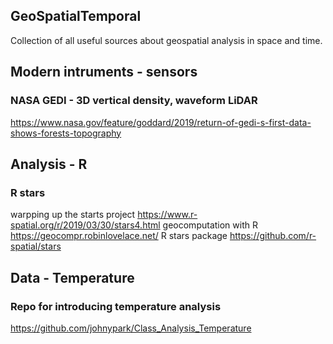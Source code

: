 ## GeoSpatialTemporal
Collection of all useful sources about geospatial analysis in space and time. 

## Modern intruments - sensors
### NASA GEDI - 3D vertical density, waveform LiDAR 
https://www.nasa.gov/feature/goddard/2019/return-of-gedi-s-first-data-shows-forests-topography

## Analysis - R
### R stars 
warpping up the starts project https://www.r-spatial.org/r/2019/03/30/stars4.html
geocomputation with R https://geocompr.robinlovelace.net/
R stars package https://github.com/r-spatial/stars


## Data - Temperature  
### Repo for introducing temperature analysis 
https://github.com/johnypark/Class_Analysis_Temperature
